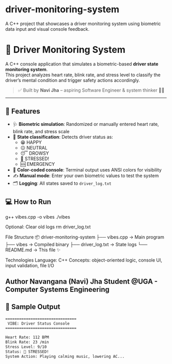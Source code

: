 # driver-monitoring-system
A C++ project that showcases a driver monitoring system using biometric data input and visual console feedback. 
# 🚗 Driver Monitoring System

A C++ console application that simulates a biometric-based **driver state monitoring system**.  
This project analyzes heart rate, blink rate, and stress level to classify the driver’s mental condition and trigger safety actions accordingly.

> ✅ Built by **Navi Jha** – aspiring Software Engineer & system thinker 😤✨

---

## 🧠 Features

- 🩺 **Biometric simulation**: Randomized or manually entered heart rate, blink rate, and stress scale
- 🧠 **State classification**: Detects driver status as:
  - 😁 HAPPY
  - 😐 NEUTRAL
  - 😴 DROWSY
  - 🚨 STRESSED!
  - 🆘 EMERGENCY
- 🎨 **Color-coded console**: Terminal output uses ANSI colors for visibility
- ✍️ **Manual mode**: Enter your own biometric values to test the system
- 🗂️ **Logging**: All states saved to `driver_log.txt`


## 💻 How to Run
g++ vibes.cpp -o vibes
./vibes

Optional: Clear old logs
rm driver_log.txt

File Structure
📦 driver-monitoring-system
├── vibes.cpp        → Main program
├── vibes            → Compiled binary
├── driver_log.txt   → State logs
└── README.md        → This file ✨

Technologies
Language: C++
Concepts: object-oriented logic, console UI, input validation, file I/O

Author
Navangana (Navi) Jha
Student @UGA - Computer Systems Engineering
---

## 📸 Sample Output

```bash
===============================
 VIBE: Driver Status Console
===============================

Heart Rate: 112 BPM
Blink Rate: 23 /min
Stress Level: 9/10
Status: 🚨 STRESSED!
System Action: Playing calming music, lowering AC...
